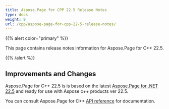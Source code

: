 ```yaml
---
title: Aspose.Page for CPP 22.5 Release Notes
type: docs
weight: 9
url: /cpp/aspose-page-for-cpp-22-5-release-notes/
---
```


{{% alert color="primary" %}}

This page contains release notes information for Aspose.Page for C++ 22.5.

{{% /alert %}}
## **Improvements and Changes**

Aspose.Page for C++ 22.5 is is based on the latest [Aspose.Page for .NET 22.5](/page/net/aspose-page-for-net-22-5-release-notes/) and ready for use with Aspose c++ products ver 22.5.

You can consult Aspose.Page for C++ [API reference](https://apireference.aspose.com/cpp/page/) for documentation.
